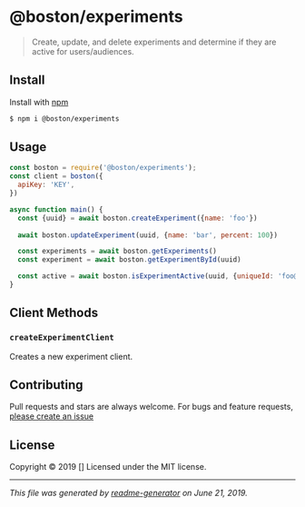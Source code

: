 # @boston/experiments

> Create, update, and delete experiments and determine if they are active for users/audiences.

## Install

Install with [npm](https://www.npmjs.com/)

```sh
$ npm i @boston/experiments
```

## Usage

```js
const boston = require('@boston/experiments');
const client = boston({
  apiKey: 'KEY',
})

async function main() {
  const {uuid} = await boston.createExperiment({name: 'foo'})
  
  await boston.updateExperiment(uuid, {name: 'bar', percent: 100})

  const experiments = await boston.getExperiments()
  const experiment = await boston.getExperimentById(uuid)

  const active = await boston.isExperimentActive(uuid, {uniqueId: 'foo@bar.co'})
}
```

## Client Methods

### `createExperimentClient`
Creates a new experiment client.

## Contributing

Pull requests and stars are always welcome. For bugs and feature requests, [please create an issue](https://github.com/Joe%20Groseclose/js/issues)

## License

Copyright © 2019 []
Licensed under the MIT license.

***

_This file was generated by [readme-generator](https://github.com/jonschlinkert/readme-generator) on June 21, 2019._
